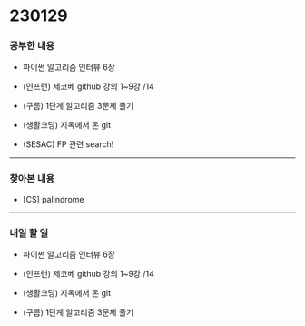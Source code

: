 # 230129

### 공부한 내용

- 파이썬 알고리즘 인터뷰 6장

- (인프런) 제코베 github 강의 1~9강 /14

- (구름) 1단계 알고리즘 3문제 풀기

- (생활코딩) 지옥에서 온 git

- (SESAC) FP 관련 search!

---

### 찾아본 내용

- [CS] palindrome

---

### 내일 할 일

- 파이썬 알고리즘 인터뷰 6장

- (인프런) 제코베 github 강의 1~9강 /14

- (생활코딩) 지옥에서 온 git

- (구름) 1단계 알고리즘 3문제 풀기
